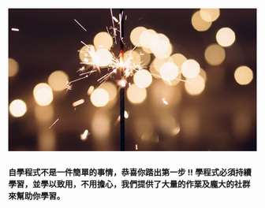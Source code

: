 # ![](/assets/cheer.jpg)

### 自學程式不是一件簡單的事情，恭喜你踏出第一步 !! 學程式必須持續學習，並學以致用，不用擔心，我們提供了大量的作業及龐大的社群來幫助你學習。



